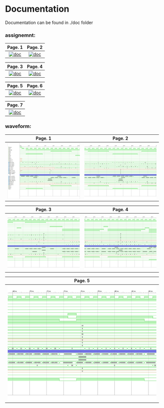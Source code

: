 # Documentation
Documentation can be found in ./doc folder

### assignemnt:

| Page. 1 | Page. 2 |
|:---:|:---:|
| [![doc](https://github.com/DanCasterIt/Windowed-register-file/blob/master/images/assignemnt-1.jpg)](https://github.com/DanCasterIt/Windowed-register-file/blob/master/doc/assignemt.pdf)  | [![doc](https://github.com/DanCasterIt/Windowed-register-file/blob/master/images/assignemnt-2.jpg)](https://github.com/DanCasterIt/Windowed-register-file/blob/master/doc/assignemt.pdf) |

| Page. 3 | Page. 4 |
|:---:|:---:|
| [![doc](https://github.com/DanCasterIt/Windowed-register-file/blob/master/images/assignemnt-3.jpg)](https://github.com/DanCasterIt/Windowed-register-file/blob/master/doc/assignemt.pdf)  | [![doc](https://github.com/DanCasterIt/Windowed-register-file/blob/master/images/assignemnt-4.jpg)](https://github.com/DanCasterIt/Windowed-register-file/blob/master/doc/assignemt.pdf) |

| Page. 5 | Page. 6 |
|:---:|:---:|
| [![doc](https://github.com/DanCasterIt/Windowed-register-file/blob/master/images/assignemnt-5.jpg)](https://github.com/DanCasterIt/Windowed-register-file/blob/master/doc/assignemt.pdf)  | [![doc](https://github.com/DanCasterIt/Windowed-register-file/blob/master/images/assignemnt-6.jpg)](https://github.com/DanCasterIt/Windowed-register-file/blob/master/doc/assignemt.pdf) |

| Page. 7 |
|:---:|
| [![doc](https://github.com/DanCasterIt/Windowed-register-file/blob/master/images/assignemnt-7.jpg)](https://github.com/DanCasterIt/Windowed-register-file/blob/master/doc/assignemt.pdf)  |

### waveform:

| Page. 1 | Page. 2 |
|:---:|:---:|
| [![doc](https://github.com/DanCasterIt/Windowed-register-file/blob/master/images/waveform-1.jpg)](https://github.com/DanCasterIt/Windowed-register-file/blob/master/doc/waveform.pdf)  | [![doc](https://github.com/DanCasterIt/Windowed-register-file/blob/master/images/waveform-2.jpg)](https://github.com/DanCasterIt/Windowed-register-file/blob/master/doc/waveform.pdf) |


| Page. 3 | Page. 4 |
|:---:|:---:|
| [![doc](https://github.com/DanCasterIt/Windowed-register-file/blob/master/images/waveform-3.jpg)](https://github.com/DanCasterIt/Windowed-register-file/blob/master/doc/waveform.pdf)  | [![doc](https://github.com/DanCasterIt/Windowed-register-file/blob/master/images/waveform-4.jpg)](https://github.com/DanCasterIt/Windowed-register-file/blob/master/doc/waveform.pdf) |


| Page. 5 |
|:---:|
| [![doc](https://github.com/DanCasterIt/Windowed-register-file/blob/master/images/waveform-5.jpg)](https://github.com/DanCasterIt/Windowed-register-file/blob/master/doc/waveform.pdf)  |
